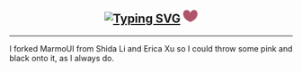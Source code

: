 <div align="center">
  <h2><a href="https://git.io/typing-svg"><img src="https://readme-typing-svg.herokuapp.com?font=Poppins&weight=600&duration=1500&pause=5000&color=DCA3B1&center=true&vCenter=true&width=135&height=20&lines=pinkms!" alt="Typing SVG" /></a> <img src="https://github.com/chanhailey/chanhailey/blob/cab8833e98e78f95d2fbcd07228571b2938b38fc/assets/heart.png" width=26></img></h2>
</div>

---
<div align="left">
I forked MarmoUI from Shida Li and Erica Xu so I could throw some pink and black onto it, as I always do.
</div>
</div>
